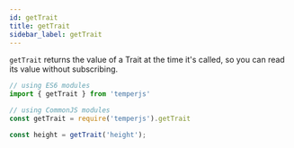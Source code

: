 ```yaml
---
id: getTrait
title: getTrait
sidebar_label: getTrait
---
```


`getTrait` returns the value of a Trait at the time it's called, so you can read its value without subscribing.

```js {7}
// using ES6 modules
import { getTrait } from 'temperjs'

// using CommonJS modules
const getTrait = require('temperjs').getTrait

const height = getTrait('height');
```
